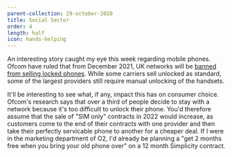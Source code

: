 ```yaml
---
parent-collection: 29-october-2020
title: Social Sector
order: 4
length: half
icon: hands-helping
---
```


An interesting story caught my eye this week regarding mobile phones. Ofcom have ruled that from December 2021, UK networks will be [banned from selling locked phones](https://www.theverge.com/2020/10/27/21535957/uk-ofcom-locked-carrier-phone-ban-ee-vodafone-tesco-mobile). While some carriers sell unlocked as standard, some of the largest providers still require manual unlocking of the handsets.

It'll be interesting to see what, if any, impact this has on consumer choice. Ofcom's research says that over a third of people decide to stay with a network because it's too difficult to unlock their phone. You'd therefore assume that the sale of "SIM only" contracts in 2022 would increase, as customers come to the end of their contracts with one provider and then take their perfectly servicable phone to another for a cheaper deal. If I were in the marketing department of O2, I'd already be planning a "get 2 months free when you bring your old phone over" on a 12 month Simplicity contract.